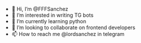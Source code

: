 - 👋 Hi, I’m @FFFSanchez
- 👀 I’m interested in writing TG bots
- 🌱 I’m currently learning python
- 💞️ I’m looking to collaborate on frontend developers
- 📫 How to reach me @lordsanchez in telegram

<!---
FFFSanchez/FFFSanchez is a ✨ special ✨ repository because its `README.md` (this file) appears on your GitHub profile.
You can click the Preview link to take a look at your changes.
--->
